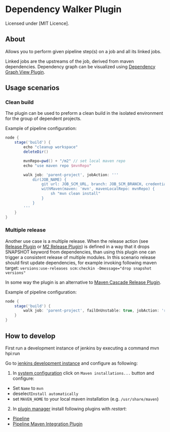 Dependency Walker Plugin
========================

Licensed under [MIT Licence].


About
-----
Allows you to perform given pipeline step(s) on a job and all its linked jobs.

Linked jobs are the upstreams of the job, derived from maven dependencies. Dependency graph can be visualized using
[Dependency Graph View Plugin](https://wiki.jenkins-ci.org/display/JENKINS/Dependency+Graph+View+Plugin).


Usage scenarios
---------------

### Clean build
The plugin can be used to preform a clean build in the isolated environment for the group of dependent projects.

Example of pipeline configuration:
```groovy
node {
    stage('build') {
        echo "cleanup workspace"
        deleteDir()

        mvnRepo=pwd() + "/m2" // set local maven repo
        echo "use maven repo $mvnRepo"

        walk job: 'parent-project', jobAction: '''
            dir(JOB_NAME) {
                git url: JOB_SCM_URL, branch: JOB_SCM_BRANCH, credentialsId: JOB_SCM_CREDINTIALS_ID
                withMaven(maven: 'mvn', mavenLocalRepo: mvnRepo) {
                    sh "mvn clean install"
                }
            }
        '''
    }
}

```

### Multiple release
Another use case is a multiple release. When the release action 
(see [Release Plugin](https://wiki.jenkins-ci.org/display/JENKINS/Release+Plugin) or 
[M2 Release Plugin](https://wiki.jenkins-ci.org/display/JENKINS/M2+Release+Plugin)) is defined
in a way that it drops SNAPSHOT keyword from dependencies, than using this plugin one can trigger
a consistent release of multiple modules.
In this scenario release should first update dependencies, for example invoking following maven target: 
   `versions:use-releases scm:checkin -Dmessage="drop snapshot versions"` 

In some way the plugin is an alternative to [Maven Cascade Release Plugin](https://wiki.jenkins-ci.org/display/JENKINS/Maven+Cascade+Release+Plugin).

Example of pipeline configuration:
```groovy
node {
    stage('build') {
        walk job: 'parent-project', failOnUnstable: true, jobAction: 'release JOB_NAME'
    }
}
```

How to develop
--------------

First run a development instance of jenkins by executing a command
   mvn hpi:run

Go to [jenkins development instance](http://localhost:8080/jenkins) and configure as following:
1. In [system configuration](http://localhost:8080/jenkins/configure) click on `Maven installations...` button and configure:
  * Set `Name` to `mvn`
  * deselect`Install automatically`
  * set `MAVEN_HOME` to your local maven installation (e.g. `/usr/share/maven`)
2. In [plugin manager](http://localhost:8080/jenkins/pluginManager/available) install following plugins with *restart*:
  * [Pipeline](https://wiki.jenkins-ci.org/display/JENKINS/Pipeline+Plugin)
  * [Pipeline Maven Integration Plugin](https://wiki.jenkins-ci.org/display/JENKINS/Pipeline+Maven+Plugin)
